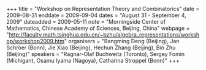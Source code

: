 +++
title = "Workshop on Representation Theory and Combinatorics"
date = 2009-08-31
enddate = 2009-09-04
dates = "August 31 - September 4, 2009"
dateadded = 2009-05-11
note = "Morningside Center of Mathematics, Chinese Academy of Sciences, Beijing, China"
webpage = "http://faculty.math.tsinghua.edu.cn/~bzhu/algebra_representations/workshop/workshop2009.htm"
organisers = "Bangming Deng (Beijing), Jan Schröer (Bonn), Jie Xiao (Beijing), 
Hechun Zhang (Beijing), Bin Zhu (Beijing)"
speakers = "Ragnar-Olaf Buchweitz (Toronto), Sergey Fomin (Michigan), Osamu Iyama (Nagoya), Catharina Stroppel (Bonn)"
+++
